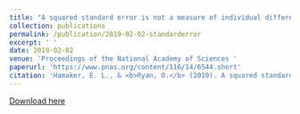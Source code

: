 ```yaml
---
title: "A squared standard error is not a measure of individual differences"
collection: publications
permalink: /publication/2019-02-02-standarderror
excerpt: ' '
date: 2019-02-02
venue: 'Proceedings of the National Academy of Sciences '
paperurl: 'https://www.pnas.org/content/116/14/6544.short'
citation: 'Hamaker, E. L., & <b>Ryan, O.</b> (2019). A squared standard error is not a measure of individual differences. Proceedings of the National Academy of Sciences, 116(14), 6544-6545. '
---
```


[Download here](https://www.pnas.org/content/116/14/6544.short)
